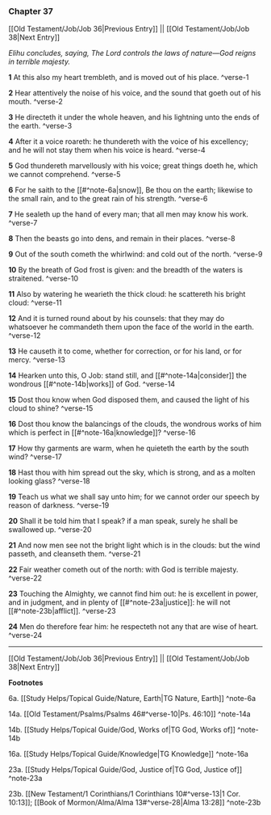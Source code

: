 ### Chapter 37

[[Old Testament/Job/Job 36|Previous Entry]]  ||  [[Old Testament/Job/Job 38|Next Entry]]

*Elihu concludes, saying, The Lord controls the laws of nature—God reigns in terrible majesty.*

**1**  At this also my heart trembleth, and is moved out of his place. ^verse-1

**2**  Hear attentively the noise of his voice, and the sound that goeth out of his mouth. ^verse-2

**3**  He directeth it under the whole heaven, and his lightning unto the ends of the earth. ^verse-3

**4**  After it a voice roareth: he thundereth with the voice of his excellency; and he will not stay them when his voice is heard. ^verse-4

**5**  God thundereth marvellously with his voice; great things doeth he, which we cannot comprehend. ^verse-5

**6**  For he saith to the [[#^note-6a|snow]], Be thou on the earth; likewise to the small rain, and to the great rain of his strength. ^verse-6

**7**  He sealeth up the hand of every man; that all men may know his work. ^verse-7

**8**  Then the beasts go into dens, and remain in their places. ^verse-8

**9**  Out of the south cometh the whirlwind: and cold out of the north. ^verse-9

**10**  By the breath of God frost is given: and the breadth of the waters is straitened. ^verse-10

**11**  Also by watering he wearieth the thick cloud: he scattereth his bright cloud: ^verse-11

**12**  And it is turned round about by his counsels: that they may do whatsoever he commandeth them upon the face of the world in the earth. ^verse-12

**13**  He causeth it to come, whether for correction, or for his land, or for mercy. ^verse-13

**14**  Hearken unto this, O Job: stand still, and [[#^note-14a|consider]] the wondrous [[#^note-14b|works]] of God. ^verse-14

**15**  Dost thou know when God disposed them, and caused the light of his cloud to shine? ^verse-15

**16**  Dost thou know the balancings of the clouds, the wondrous works of him which is perfect in [[#^note-16a|knowledge]]? ^verse-16

**17**  How thy garments are warm, when he quieteth the earth by the south wind? ^verse-17

**18**  Hast thou with him spread out the sky, which is strong, and as a molten looking glass? ^verse-18

**19**  Teach us what we shall say unto him; for we cannot order our speech by reason of darkness. ^verse-19

**20**  Shall it be told him that I speak? if a man speak, surely he shall be swallowed up. ^verse-20

**21**  And now men see not the bright light which is in the clouds: but the wind passeth, and cleanseth them. ^verse-21

**22**  Fair weather cometh out of the north: with God is terrible majesty. ^verse-22

**23**  Touching the Almighty, we cannot find him out: he is excellent in power, and in judgment, and in plenty of [[#^note-23a|justice]]: he will not [[#^note-23b|afflict]]. ^verse-23

**24**  Men do therefore fear him: he respecteth not any that are wise of heart. ^verse-24


---
[[Old Testament/Job/Job 36|Previous Entry]]  ||  [[Old Testament/Job/Job 38|Next Entry]]


**Footnotes**


6a. [[Study Helps/Topical Guide/Nature, Earth|TG Nature, Earth]] ^note-6a

14a. [[Old Testament/Psalms/Psalms 46#^verse-10|Ps. 46:10]] ^note-14a

14b. [[Study Helps/Topical Guide/God, Works of|TG God, Works of]] ^note-14b

16a. [[Study Helps/Topical Guide/Knowledge|TG Knowledge]] ^note-16a

23a. [[Study Helps/Topical Guide/God, Justice of|TG God, Justice of]] ^note-23a

23b. [[New Testament/1 Corinthians/1 Corinthians 10#^verse-13|1 Cor. 10:13]]; [[Book of Mormon/Alma/Alma 13#^verse-28|Alma 13:28]] ^note-23b